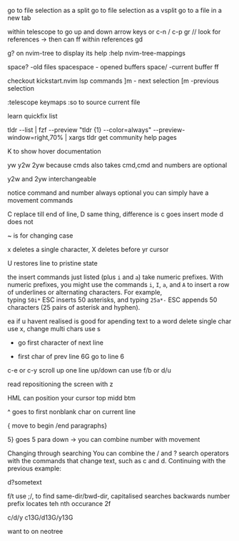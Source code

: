 <C-x> go to file selection as a split <C-v> go to file selection as a vsplit <C-t> go to a file in a new tab

within telescope to go up and down arrow keys or c-n / c-p
gr // look for references -> then can ff within references
gd

g? on nvim-tree to display its help
:help nvim-tree-mappings

space? -old files
spacespace - opened buffers
space/ -current buffer ff

checkout kickstart.nvim lsp commands
]m - next selection
[m -previous selection

:telescope keymaps
:so to source current file

learn quickfix list

tldr --list | fzf --preview "tldr {1} --color=always" --preview-window=right,70% | xargs tldr
						get community help pages

K to show hover documentation

yw y2w 2yw because cmds also takes cmd,cmd and numbers are optional

y2w and 2yw interchangeable

notice command and number always optional you can simply have a movement commands

C replace till end of line,
D same thing, difference is c goes insert mode d does not

~ is for changing case

x deletes a single character, X deletes before yr cursor

U restores line to pristine state

the insert commands just listed (plus `i` and `a`) take numeric prefixes. With numeric prefixes, you might use the commands `i`, `I`, `a`, and `A` to insert a row of underlines or alternating characters. For example, typing `50i*` ESC inserts 50 asterisks, and typing `25a*-` ESC appends 50 characters (25 pairs of asterisk and hyphen).

ea if u havent realised is good for apending text to a word 
delete single char use x, change multi chars use s

+ go first character of next line
- first char of prev line
6G go to line 6

c-e or c-y scroll up one line up/down can use f/b or d/u

read repositioning the screen with z

HML can position your cursor top midd btm

^ goes to first nonblank char on current line

{ move to begin /end paragraphs}

5} goes 5 para down -> you can combine number with movement

Changing through searching
You can combine the / and ? search operators with the commands that change text, such as c and d. Continuing with the previous example:

d?sometext

f/t use ;/, to find same-dir/bwd-dir, capitalised searches backwards
number prefix locates teh nth occurance
2f<r> 

c/d/y
c13G/d13G/y13G

 want to on neotree 